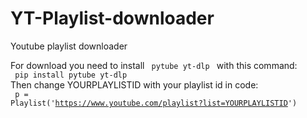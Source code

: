# YT-Playlist-downloader
Youtube playlist downloader

For download you need to install <code> pytube yt-dlp </code> with this command:
<br>
<code>
pip install pytube yt-dlp
</code>
<br>
Then change YOURPLAYLISTID with your playlist id in code:
<br>
<code>
p = Playlist('https://www.youtube.com/playlist?list=YOURPLAYLISTID')
</code>
